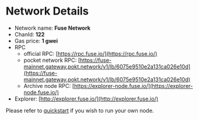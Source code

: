 # Network Details

* Network name: **Fuse Network**
* ChanId: **122**
* Gas price: **1 gwei**
* RPC
  * official RPC: [https://rpc.fuse.io/](https://rpc.fuse.io/)​
  * pocket network RPC: [https://fuse-mainnet.gateway.pokt.network/v1/lb/6075e9510e2a131ca026e10d](https://fuse-mainnet.gateway.pokt.network/v1/lb/6075e9510e2a131ca026e10d)​
  * Archive node RPC: [https://explorer-node.fuse.io/](https://explorer-node.fuse.io/)​
* Explorer: [http://explorer.fuse.io/](http://explorer.fuse.io/)​

Please refer to [quickstart](https://github.com/fuseio/fuse-network/#using-quickstart) if you wish to run your own node.
